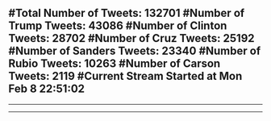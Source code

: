 #Total Number of Tweets: 132701 
#Number of Trump Tweets: 43086
#Number of Clinton Tweets: 28702
#Number of Cruz Tweets: 25192
#Number of Sanders Tweets: 23340
#Number of Rubio Tweets: 10263
#Number of Carson Tweets: 2119
#Current Stream Started at Mon Feb  8 22:51:02
---
---
---
